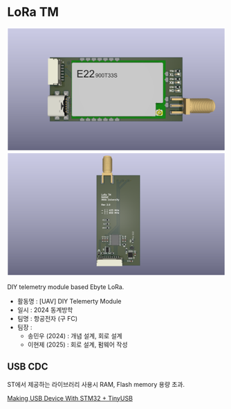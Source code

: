 # LoRa TM

![LoRa TM](./Docs/img/LoRa_TM.png)
![LoRa TM BOTTOM](./Docs/img/LoRa_TM%20Bottom.png)

DIY telemetry module based Ebyte LoRa.

- 활동명 : [UAV] DIY Telemerty Module
- 일시 : 2024 동계방학
- 팀명 : 항공전자 (구 FC)
- 팀장 : 
  - 송민우 (2024) : 개념 설계, 회로 설계
  - 이현제 (2025) : 회로 설계, 펌웨어 작성



## USB CDC

ST에서 제공하는 라이브러리 사용시 RAM, Flash memory 용량 초과.

[Making USB Device With STM32 + TinyUSB](https://ejaaskel.dev/making-usb-device-with-stm32-tinyusb/)